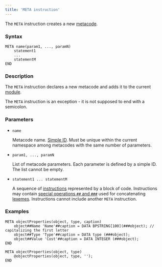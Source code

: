 ```yaml
---
title: 'META instruction'
---
```


The `META` instruction creates a new [metacode](Metaprogramming.md#metacode).

### Syntax

    META name(param1, ..., paramN)
        statement1
        ...
        statementM
    END

### Description

The `META` instruction declares a new metacode and adds it to the current [module](Modules.md). 

The `META` instruction is an exception - it is not supposed to end with a semicolon.  

### Parameters

- `name`

    Metacode name. [Simple ID](IDs.md). Must be unique within the current namespace among metacodes with the same number of parameters.

- `param1, ..., paramN`

    List of metacode parameters. Each parameter is defined by a simple ID. The list cannot be empty.

- `statement1 ... statementM`

    A sequence of  [instructions](Instructions.md) represented by a block of code. Instructions may contain [special operations `##` and `###`](Metaprogramming.md#concat) used for concatenating [lexemes](Tokens.md). Instructions cannot include another `META` instruction.

### Examples

```lsf
META objectProperties(object, type, caption)
    object##Name 'Name'##caption = DATA BPSTRING[100](###object); // capitalizing the first letter
    object##Type 'Type'##caption = DATA type (###object);
    object##Value 'Cost'##caption = DATA INTEGER (###object);
END

META objectProperties(object, type)
    @objectProperties(object, type, '');
END
```
